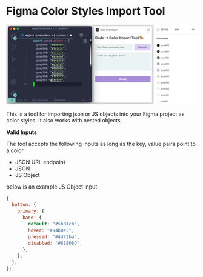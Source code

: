 # Figma Color Styles Import Tool

![Demo Image](demo.png)

This is a tool for importing json or JS objects into your Figma project as color styles. It also works with nested objects.

**Valid Inputs**

The tool accepts the following inputs as long as the key, value pairs point to a color.

- JSON URL endpoint
- JSON
- JS Object

below is an example JS Object input:

```javascript
{
  button: {
    primary: {
      base: {
        default: "#5b81cb",
        hover: "#94b0e5",
        pressed: "#4d72ba",
        disabled: "#81808D",
      },
    },
  },
};
```
